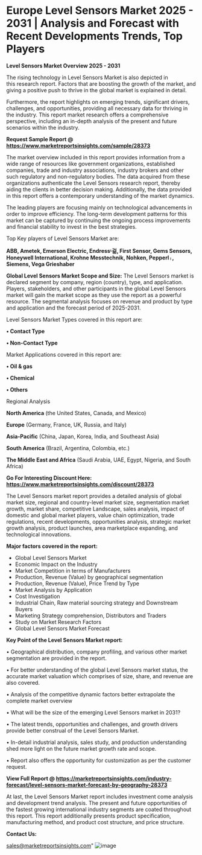 # Europe Level Sensors Market 2025 - 2031 | Analysis and Forecast with Recent Developments Trends, Top Players

<Strong> Level Sensors Market Overview 2025 - 2031</strong>

The rising technology in Level Sensors Market is also depicted in this research report. Factors that are boosting the growth of the market, and giving a positive push to thrive in the global market is explained in detail.

Furthermore, the report highlights on emerging trends, significant drivers, challenges, and opportunities, providing all necessary data for thriving in the industry. This report market research offers a comprehensive perspective, including an in-depth analysis of the present and future scenarios within the industry.

<strong>Request Sample Report @ <a href=https://www.marketreportsinsights.com/sample/28373>https://www.marketreportsinsights.com/sample/28373</a></strong>

The market overview included in this report provides information from a wide range of resources like government organizations, established companies, trade and industry associations, industry brokers and other such regulatory and non-regulatory bodies. The data acquired from these organizations authenticate the Level Sensors research report, thereby aiding the clients in better decision making. Additionally, the data provided in this report offers a contemporary understanding of the market dynamics.

The leading players are focusing mainly on technological advancements in order to improve efficiency. The long-term development patterns for this market can be captured by continuing the ongoing process improvements and financial stability to invest in the best strategies.

Top Key players of Level Sensors Market are:

<strong>ABB, Ametek, Emerson Electric, Endressᶫ걺, First Sensor, Gems Sensors, Honeywell International, Krohne Messtechnik, Nohken, Pepperlᛧ, Siemens, Vega Grieshaber</strong>

<strong><b>Global Level Sensors Market Scope and Size:</b></strong>
The Level Sensors market is declared segment by company, region (country), type, and application. Players, stakeholders, and other participants in the global Level Sensors market will gain the market scope as they use the report as a powerful resource. The segmental analysis focuses on revenue and product by type and application and the forecast period of 2025-2031.

Level Sensors Market Types covered in this report are:

<strong>• Contact Type

• Non-Contact Type</strong>

Market Applications covered in this report are:

<strong>• Oil & gas

• Chemical

• Others</strong> 

Regional Analysis

<strong>North America</strong> (the United States, Canada, and Mexico)

<strong>Europe</strong> (Germany, France, UK, Russia, and Italy)

<strong>Asia-Pacific</strong> (China, Japan, Korea, India, and Southeast Asia)

<strong>South America</strong> (Brazil, Argentina, Colombia, etc.)

<strong>The Middle East and Africa</strong> (Saudi Arabia, UAE, Egypt, Nigeria, and South Africa)

<strong>Go For Interesting Discount Here: <a href=https://www.marketreportsinsights.com/discount/28373>https://www.marketreportsinsights.com/discount/28373</a></strong>

The Level Sensors market report provides a detailed analysis of global market size, regional and country-level market size, segmentation market growth, market share, competitive Landscape, sales analysis, impact of domestic and global market players, value chain optimization, trade regulations, recent developments, opportunities analysis, strategic market growth analysis, product launches, area marketplace expanding, and technological innovations.

<strong><b>Major factors covered in the report:</b></strong>
<ul>
  <li>Global Level Sensors Market </li>
  <li>Economic Impact on the Industry</li>
  <li>Market Competition in terms of Manufacturers</li>
  <li>Production, Revenue (Value) by geographical segmentation</li>
  <li>Production, Revenue (Value), Price Trend by Type</li>
  <li>Market Analysis by Application</li>
  <li>Cost Investigation</li>
  <li>Industrial Chain, Raw material sourcing strategy and Downstream Buyers</li>
  <li>Marketing Strategy comprehension, Distributors and Traders</li>
  <li>Study on Market Research Factors</li>
  <li>Global Level Sensors Market Forecast</li>
</ul>

<strong><b>Key Point of the Level Sensors Market report:</b></strong>

• Geographical distribution, company profiling, and various other market segmentation are provided in the report.

• For better understanding of the global Level Sensors market status, the accurate market valuation which comprises of size, share, and revenue are also covered.

• Analysis of the competitive dynamic factors better extrapolate the complete market overview

• What will be the size of the emerging Level Sensors market in 2031?

• The latest trends, opportunities and challenges, and growth drivers provide better construal of the Level Sensors Market.

• In-detail industrial analysis, sales study, and production understanding shed more light on the future market growth rate and scope.

• Report also offers the opportunity for customization as per the customer request.

<strong><b>View Full Report @ <a href=https://marketreportsinsights.com/industry-forecast/level-sensors-market-forecast-by-geography-28373>https://marketreportsinsights.com/industry-forecast/level-sensors-market-forecast-by-geography-28373</a></b></strong>


At last, the Level Sensors Market report includes investment come analysis and development trend analysis. The present and future opportunities of the fastest growing international industry segments are coated throughout this report. This report additionally presents product specification, manufacturing method, and product cost structure, and price structure.

<strong>Contact Us:</strong>

sales@marketreportsinsights.com"
![image](https://github.com/user-attachments/assets/7ef1ef5e-2d82-4473-a6f2-aa508372f83d)
